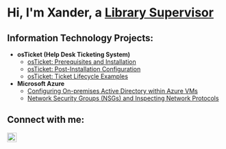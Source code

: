 <h1>Hi, I'm Xander, a <a href="www.linkedin.com/in/xander-marquez-9ba50766">Library Supervisor</a></h1>

<h2> Information Technology Projects:</h2>

- <b>osTicket (Help Desk Ticketing System)</b>
  - [osTicket: Prerequisites and Installation](https://github.com/xander-marquez/osticket-prereqs)
  - [osTicket: Post-Installation Configuration](https://github.com/xander-marquez/post-install-config)
  - [osTicket: Ticket Lifecycle Examples](https://github.com/xander-marquez/ticket-lifecycle)
- <b>Microsoft Azure</b>
  - [Configuring On-premises Active Directory within Azure VMs](https://github.com/xander-marquez/configure-ad)
  - [Network Security Groups (NSGs) and Inspecting Network Protocols](https://github.com/xander-marquez/azure-network-protocols)

<h2>Connect with me:</h2>

[<img align="left" alt="Xander | LinkedIn" width="22px" src="https://cdn.jsdelivr.net/npm/simple-icons@v3/icons/linkedin.svg" />][linkedin]

[linkedin]: www.linkedin.com/in/xander-marquez-9ba50766
